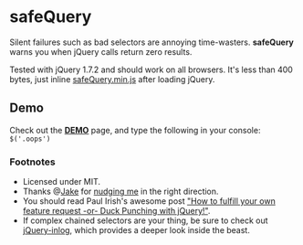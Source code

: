 # safeQuery
Silent failures such as bad selectors are annoying time-wasters.
**safeQuery** warns you when jQuery calls return zero results.

Tested with jQuery 1.7.2 and should work on all browsers.
It's less than 400 bytes, just inline [safeQuery.min.js](https://raw.github.com/ReallyGood/safeQuery/master/safeQuery.min.js) after loading jQuery.

## Demo
Check out the [__DEMO__](http://reallygood.co.il/plugins/safeQuery/) page, and type the following in your console: `$('.oops')`

### Footnotes
* Licensed under MIT.
* Thanks @[Jake](https://github.com/JakeCigar) for [nudging me](https://forum.jquery.com/topic/warn-when-no-elements-are-returned#14737000003478244) in the right direction.
* You should read Paul Irish's awesome post ["How to fulfill your own feature request -or- Duck Punching with jQuery!"](http://paulirish.com/2010/duck-punching-with-jquery/).
* If complex chained selectors are your thing, be sure to check out [jQuery-inlog](https://github.com/Prinzhorn/jquery-inlog), which provides a deeper look inside the beast.